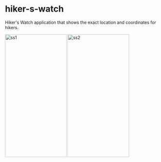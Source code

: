# hiker-s-watch
Hiker's Watch application that shows the exact location and coordinates for hikers.

<img src="https://image.ibb.co/bsE2Od/ss0.jpg" alt="ss1" width="202.5px" height="405px"> <img src="https://image.ibb.co/kTYkby/ss1.jpg" alt="ss2" width="202.5px" height="405px">
